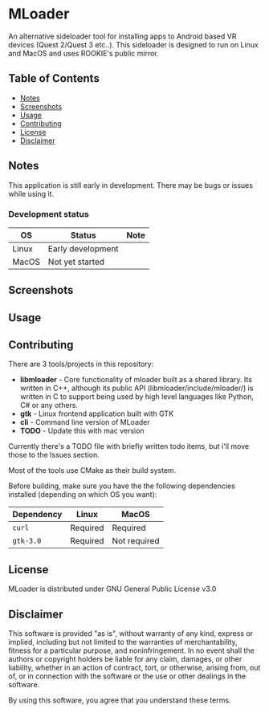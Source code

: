 # MLoader

An alternative sideloader tool for installing apps to Android based VR devices (Quest 2/Quest 3 etc..).
This sideloader is designed to run on Linux and MacOS and uses ROOKIE's public mirror.

## Table of Contents

 - [Notes](#notes)
 - [Screenshots](#screenshots)
 - [Usage](#usage)
 - [Contributing](#contributing)
 - [License](#license)
 - [Disclaimer](#disclaimer)

## Notes

This application is still early in development. There may be bugs or issues while using it.

### Development status
| OS      | Status            | Note   |
| ------- | ----------------- | ------ |
| Linux   | Early development |        |
| MacOS   | Not yet started   |        |

## Screenshots

## Usage

## Contributing
There are 3 tools/projects in this repository:
- **libmloader** - Core functionality of mloader built as a shared library. Its written in C++, although its public API (libmloader/include/mloader/) is written in C to support being used by high level languages like Python, C# or any others.
- **gtk** - Linux frontend application built with GTK
- **cli** - Command line version of MLoader
- **TODO** - Update this with mac version 

Currently there's a TODO file with briefly written todo items, but i'll move those to the Issues section. 

Most of the tools use CMake as their build system. 

Before building, make sure you have the the following dependencies installed (depending on which OS you want):

| Dependency | Linux | MacOS |
| --- | --- | --- |
| `curl` | Required | Required |
| `gtk-3.0` | Required| Not required |



## License
MLoader is distributed under GNU General Public License v3.0


## Disclaimer

This software is provided "as is", without warranty of any kind, express or implied, including but not limited to the warranties of merchantability, fitness for a particular purpose, and noninfringement. In no event shall the authors or copyright holders be liable for any claim, damages, or other liability, whether in an action of contract, tort, or otherwise, arising from, out of, or in connection with the software or the use or other dealings in the software. 

By using this software, you agree that you understand these terms.
